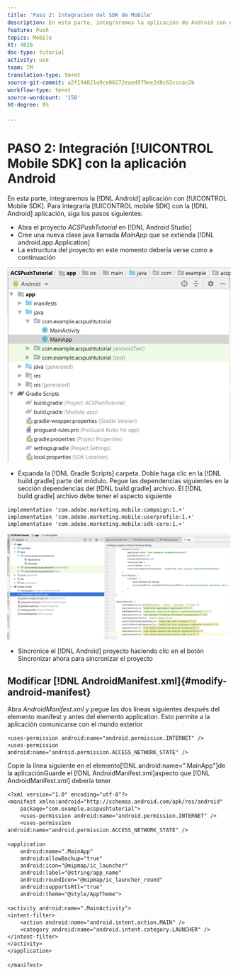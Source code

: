 ```yaml
---
title: 'Paso 2: Integración del SDK de Mobile'
description: En esta parte, integraremos la aplicación de Android con el SDK de Mobile. Para integrar el SDK móvil con la aplicación de Android
feature: Push
topics: Mobile
kt: 4826
doc-type: tutorial
activity: use
team: TM
translation-type: tm+mt
source-git-commit: a2f194821a9ce06272eaed979ee2d8c62cccac2b
workflow-type: tm+mt
source-wordcount: '158'
ht-degree: 0%

---
```


# PASO 2: Integración [!UICONTROL Mobile SDK] con la aplicación Android

En esta parte, integraremos la [!DNL Android] aplicación con [!UICONTROL Mobile SDK]. Para integrarla [!UICONTROL mobile SDK] con la [!DNL Android] aplicación, siga los pasos siguientes:

* Abra el proyecto *ACSPushTutorial* en [!DNL Android Studio]
* Cree una nueva clase java llamada *MainApp* que se extienda [!DNL android.app.Application]
* La estructura del proyecto en este momento debería verse como a continuación

![main-app](assets/android-main-app.PNG)

* Expanda la [!DNL Gradle Scripts] carpeta. Doble haga clic en la [!DNL build.gradle] parte del módulo. Pegue las dependencias siguientes en la sección dependencias del [!DNL build.gradle] archivo. El [!DNL build.gradle] archivo debe tener el aspecto siguiente

```java{.line-numbers}
implementation 'com.adobe.marketing.mobile:campaign:1.+'
implementation 'com.adobe.marketing.mobile:userprofile:1.+'
implementation 'com.adobe.marketing.mobile:sdk-core:1.+'
```

![module-gradle](assets/module-build-gradle.PNG)

* Sincronice el [!DNL Android] proyecto haciendo clic en el botón Sincronizar ahora para sincronizar el proyecto

## Modificar [!DNL AndroidManifest.xml]{#modify-android-manifest}

Abra *AndroidManifest.xml* y pegue las dos líneas siguientes después del elemento manifest y antes del elemento application. Esto permite a la aplicación comunicarse con el mundo exterior

```xml{.line-numbers}
<uses-permission android:name="android.permission.INTERNET" />
<uses-permission android:name="android.permission.ACCESS_NETWORK_STATE" />
```

Copie la línea siguiente en el elemento[!DNL android:name=".MainApp"]de la aplicaciónGuarde el [!DNL AndroidManifest.xml]aspecto que [!DNL AndroidManifest.xml] debería tener

```xml{.line-numbers}
<?xml version="1.0" encoding="utf-8"?>
<manifest xmlns:android="http://schemas.android.com/apk/res/android"
    package="com.example.acspushtutorial">
    <uses-permission android:name="android.permission.INTERNET" />
    <uses-permission android:name="android.permission.ACCESS_NETWORK_STATE" />

<application
    android:name=".MainApp"
    android:allowBackup="true"
    android:icon="@mipmap/ic_launcher"
    android:label="@string/app_name"
    android:roundIcon="@mipmap/ic_launcher_round"
    android:supportsRtl="true"
    android:theme="@style/AppTheme">

<activity android:name=".MainActivity">
<intent-filter>
    <action android:name="android.intent.action.MAIN" />
    <category android:name="android.intent.category.LAUNCHER" />
</intent-filter>
</activity>
</application>

</manifest>
```
